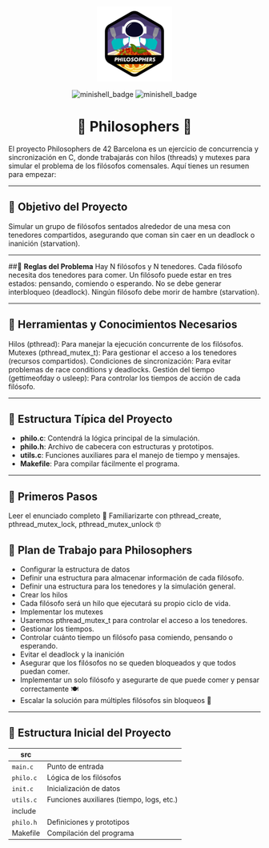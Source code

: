 <p align="center">
  <img src="https://github.com/mcombeau/mcombeau/raw/main/42_badges/philosophersn.png"/>

</p>


<p align="center">
  <img src="https://img.shields.io/badge/project-purple?logo=C&" alt="minishell_badge"/>
  <img src="https://img.shields.io/badge/cursus-black?logo=42&" alt="minishell_badge"/>
</p>

<h1 align="center">🥂 Philosophers 🥂</h1>    
<p align="center">

El proyecto Philosophers de 42 Barcelona es un ejercicio de concurrencia y sincronización en C, donde trabajarás con hilos (threads) y mutexes para simular el problema de los filósofos comensales. Aquí tienes un resumen para empezar:
</p>

---

## 📌 **Objetivo del Proyecto**
Simular un grupo de filósofos sentados alrededor de una mesa con tenedores compartidos, asegurando que coman sin caer en un deadlock o inanición (starvation).

---

##🔹 **Reglas del Problema**
Hay N filósofos y N tenedores.
Cada filósofo necesita dos tenedores para comer.
Un filósofo puede estar en tres estados: pensando, comiendo o esperando.
No se debe generar interbloqueo (deadlock).
Ningún filósofo debe morir de hambre (starvation).

---

## 🔧 **Herramientas y Conocimientos Necesarios**
Hilos (pthread): Para manejar la ejecución concurrente de los filósofos.
Mutexes (pthread_mutex_t): Para gestionar el acceso a los tenedores (recursos compartidos).
Condiciones de sincronización: Para evitar problemas de race conditions y deadlocks.
Gestión del tiempo (gettimeofday o usleep): Para controlar los tiempos de acción de cada filósofo.

---

## 📂 **Estructura Típica del Proyecto**
- **philo.c**: Contendrá la lógica principal de la simulación.
- **philo.h**: Archivo de cabecera con estructuras y prototipos.
- **utils.c**: Funciones auxiliares para el manejo de tiempo y mensajes.
- **Makefile**: Para compilar fácilmente el programa.

---

## 🚀 **Primeros Pasos**
Leer el enunciado completo 📖
Familiarizarte con pthread_create, pthread_mutex_lock, pthread_mutex_unlock 🤓

## 📝 **Plan de Trabajo para Philosophers**
- Configurar la estructura de datos
- Definir una estructura para almacenar información de cada filósofo.
- Definir una estructura para los tenedores y la simulación general.
- Crear los hilos
- Cada filósofo será un hilo que ejecutará su propio ciclo de vida.
- Implementar los mutexes
- Usaremos pthread_mutex_t para controlar el acceso a los tenedores.
- Gestionar los tiempos.
- Controlar cuánto tiempo un filósofo pasa comiendo, pensando o esperando.
- Evitar el deadlock y la inanición
- Asegurar que los filósofos no se queden bloqueados y que todos puedan comer.
- Implementar un solo filósofo y asegurarte de que puede comer y pensar correctamente 🍽️
- Escalar la solución para múltiples filósofos sin bloqueos 🔄

---

## 📂 **Estructura Inicial del Proyecto**

| src || 
|--------|----------------------------------------------------------|
|`main.c`     | Punto de entrada |
|`philo.c`    | Lógica de los filósofos |
|`init.c`     | Inicialización de datos |
|`utils.c`    | Funciones auxiliares (tiempo, logs, etc.) |
| include     || 
|`philo.h`    | Definiciones y prototipos |
| Makefile    | Compilación del programa | 
